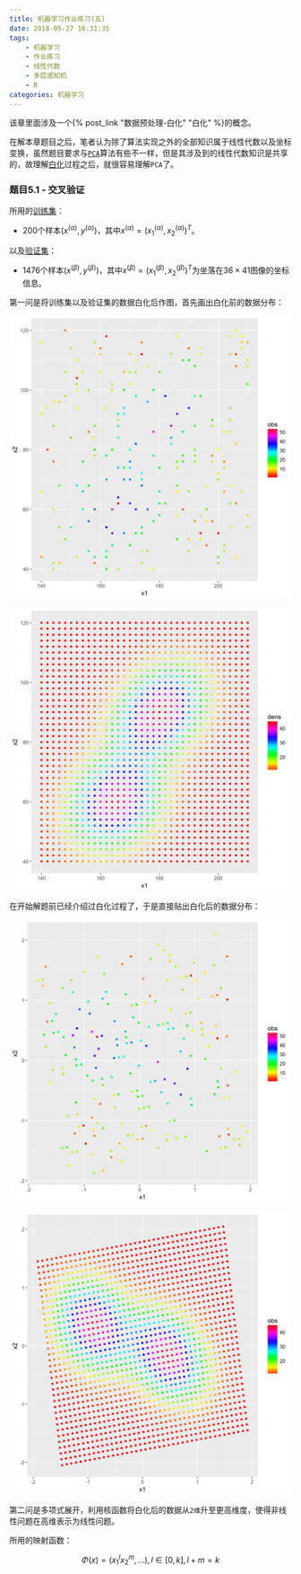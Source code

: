```yaml
---
title: 机器学习作业练习(五)
date: 2018-05-27 16:31:35
tags:
    - 机器学习
    - 作业练习
    - 线性代数
    - 多层感知机
    - R
categories:	机器学习
---
```


该章里面涉及一个{% post_link "数据预处理-白化" "白化" %}的概念。

在解本章题目之后，笔者认为除了算法实现之外的全部知识属于线性代数以及坐标变换，虽然题目要求与[`PCA`](https://en.wikipedia.org/wiki/Principal_component_analysis)算法有些不一样，但是其涉及到的线性代数知识是共享的，故理解[白化](https://en.wikipedia.org/wiki/Whitening_transformation)过程之后，就很容易理解`PCA`了。

### 题目5.1 - 交叉验证

所用的[训练集](https://raw.githubusercontent.com/CFWLoader/supreme-bassoon/master/MachineIntelligence/datasets/TrainingRidge.csv)：
- 200个样本$(x^{(\alpha)},y^{(\alpha)})$，其中$x^{(\alpha)}=(x^{(\alpha)}_1, x^{(\alpha)}_2)^T$。

以及[验证集](https://raw.githubusercontent.com/CFWLoader/supreme-bassoon/master/MachineIntelligence/datasets/ValidationRidge.csv)：
- 1476个样本$(x^{(\beta)},y^{(\beta)})$，其中$x^{(\beta)}=(x^{(\beta)}_1, x^{(\beta)}_2)^T$为坐落在$36\times 41$图像的坐标信息。

第一问是将训练集以及验证集的数据白化后作图，首先画出白化前的数据分布：

![白化前训练集](机器学习作业练习-五/e5-1a-train.png)

![白化前验证集](机器学习作业练习-五/e5-1a-val.png)

在开始解题前已经介绍过白化过程了，于是直接贴出白化后的数据分布：

![白化后训练集](机器学习作业练习-五/e5-1a-train-whiten.png)

![白化后验证集](机器学习作业练习-五/e5-1a-val-whiten.png)

第二问是多项式展开，利用核函数将白化后的数据从`2维`升至更高维度，使得非线性问题在高维表示为线性问题。

所用的映射函数：

$$
\Phi(x)=(x_1^l x_2^m, ...), l\in[0, k],l+m = k
$$